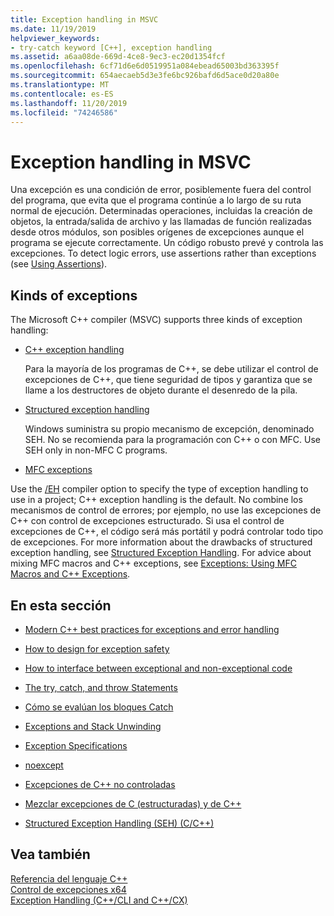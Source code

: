 ```yaml
---
title: Exception handling in MSVC
ms.date: 11/19/2019
helpviewer_keywords:
- try-catch keyword [C++], exception handling
ms.assetid: a6aa08de-669d-4ce8-9ec3-ec20d1354fcf
ms.openlocfilehash: 6cf71d6e6d0519951a084ebead65003bd363395f
ms.sourcegitcommit: 654aecaeb5d3e3fe6bc926bafd6d5ace0d20a80e
ms.translationtype: MT
ms.contentlocale: es-ES
ms.lasthandoff: 11/20/2019
ms.locfileid: "74246586"
---
```

# <a name="exception-handling-in-msvc"></a>Exception handling in MSVC

Una excepción es una condición de error, posiblemente fuera del control del programa, que evita que el programa continúe a lo largo de su ruta normal de ejecución. Determinadas operaciones, incluidas la creación de objetos, la entrada/salida de archivo y las llamadas de función realizadas desde otros módulos, son posibles orígenes de excepciones aunque el programa se ejecute correctamente. Un código robusto prevé y controla las excepciones. To detect logic errors, use assertions rather than exceptions (see [Using Assertions](/visualstudio/debugger/c-cpp-assertions)).

## <a name="kinds-of-exceptions"></a>Kinds of exceptions

The Microsoft C++ compiler (MSVC) supports three kinds of exception handling:

- [C++ exception handling](errors-and-exception-handling-modern-cpp.md)

   Para la mayoría de los programas de C++, se debe utilizar el control de excepciones de C++, que tiene seguridad de tipos y garantiza que se llame a los destructores de objeto durante el desenredo de la pila.

- [Structured exception handling](structured-exception-handling-c-cpp.md)

   Windows suministra su propio mecanismo de excepción, denominado SEH. No se recomienda para la programación con C++ o con MFC. Use SEH only in non-MFC C programs.

- [MFC exceptions](../mfc/exception-handling-in-mfc.md)

Use the [/EH](../build/reference/eh-exception-handling-model.md) compiler option to specify the type of exception handling to use in a project; C++ exception handling is the default. No combine los mecanismos de control de errores; por ejemplo, no use las excepciones de C++ con control de excepciones estructurado. Si usa el control de excepciones de C++, el código será más portátil y podrá controlar todo tipo de excepciones. For more information about the drawbacks of structured exception handling, see [Structured Exception Handling](structured-exception-handling-c-cpp.md). For advice about mixing MFC macros and C++ exceptions, see [Exceptions: Using MFC Macros and C++ Exceptions](../mfc/exceptions-using-mfc-macros-and-cpp-exceptions.md).

## <a name="in-this-section"></a>En esta sección

- [Modern C++ best practices for exceptions and error handling](errors-and-exception-handling-modern-cpp.md)

- [How to design for exception safety](how-to-design-for-exception-safety.md)

- [How to interface between exceptional and non-exceptional code](how-to-interface-between-exceptional-and-non-exceptional-code.md)

- [The try, catch, and throw Statements](try-throw-and-catch-statements-cpp.md)

- [Cómo se evalúan los bloques Catch](how-catch-blocks-are-evaluated-cpp.md)

- [Exceptions and Stack Unwinding](exceptions-and-stack-unwinding-in-cpp.md)

- [Exception Specifications](exception-specifications-throw-cpp.md)

- [noexcept](noexcept-cpp.md)

- [Excepciones de C++ no controladas](unhandled-cpp-exceptions.md)

- [Mezclar excepciones de C (estructuradas) y de C++](mixing-c-structured-and-cpp-exceptions.md)

- [Structured Exception Handling (SEH) (C/C++)](structured-exception-handling-c-cpp.md)

## <a name="see-also"></a>Vea también

[Referencia del lenguaje C++](cpp-language-reference.md)</br>
[Control de excepciones x64](../build/exception-handling-x64.md)</br>
[Exception Handling (C++/CLI and C++/CX)](../extensions/exception-handling-cpp-component-extensions.md)
